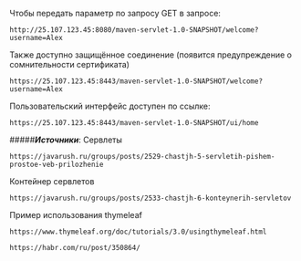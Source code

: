 Чтобы передать параметр по запросу GET в запросе:
```http request
http://25.107.123.45:8080/maven-servlet-1.0-SNAPSHOT/welcome?username=Alex
```
Также доступно защищённое соединение (появится предупреждение о сомнительности сертификата)
```http request
https://25.107.123.45:8443/maven-servlet-1.0-SNAPSHOT/welcome?username=Alex
```
Пользовательский интерфейс доступен по ссылке:
```http request
https://25.107.123.45:8443/maven-servlet-1.0-SNAPSHOT/ui/home
```

#####***Источники***:
Сервлеты

```http request
https://javarush.ru/groups/posts/2529-chastjh-5-servletih-pishem-prostoe-veb-prilozhenie
```
Контейнер сервлетов
```http request
https://javarush.ru/groups/posts/2533-chastjh-6-konteynerih-servletov
```
Пример использования thymeleaf
```http request
https://www.thymeleaf.org/doc/tutorials/3.0/usingthymeleaf.html
```
```http request
https://habr.com/ru/post/350864/
```
